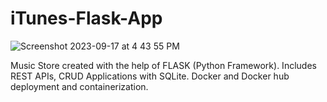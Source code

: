 # iTunes-Flask-App
![Screenshot 2023-09-17 at 4 43 55 PM](https://github.com/moh1tt/iTunes-Flask-App/assets/60008230/f70aa1c9-d28f-4974-abbb-61e7b65c28ba)

Music Store created with the help of FLASK (Python Framework). Includes REST APIs, CRUD Applications with SQLite. Docker and Docker hub deployment and containerization. 
